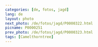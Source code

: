 ```yaml
---
categories: [de, fotos, jagd]
lang: de
layout: photo
next_photo: /de/fotos/jagd/P0000322.html
picname: P0000251
prev_photo: /de/fotos/jagd/P0000323.html
tags: [Camelthorntree]
---
```

